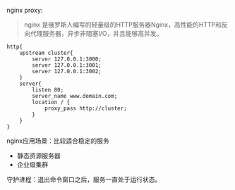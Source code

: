 nginx proxy:
> nginx 是俄罗斯人编写的轻量级的HTTP服务器Nginx，高性能的HTTP和反向代理服务器，异步非阻塞I/O，并且能够高并发。
> 
```
http{
    upstream cluster{
        server 127.0.0.1:3000;
        server 127.0.0.1:3001;
        server 127.0.0.1:3002;
    }
    server{
        listen 80;
        server_name www.domain.com;
        location / {
            proxy_pass http://cluster;
        }
    }
}

```

nginx应用场景：比较适合稳定的服务
* 静态资源服务器
* 企业级集群

守护进程：退出命令窗口之后，服务一直处于运行状态。